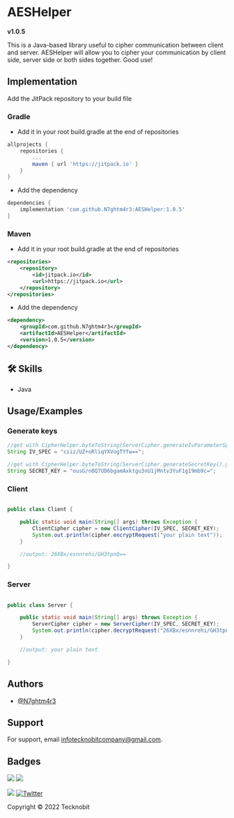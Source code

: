 
# AESHelper

**v1.0.5**

This is a Java-based library useful to cipher communication between client and server.
AESHelper will allow you to cipher your communication by client side, server side or both sides together.
Good use!


## Implementation

Add the JitPack repository to your build file

### Gradle

- Add it in your root build.gradle at the end of repositories

```gradle
allprojects {
    repositories {
        ...
        maven { url 'https://jitpack.io' }
    }
}
```
- Add the dependency

```gradle
dependencies {
    implementation 'com.github.N7ghtm4r3:AESHelper:1.0.5'
}
```

### Maven

- Add it in your root build.gradle at the end of repositories

```xml
<repositories>
    <repository>
        <id>jitpack.io</id>
        <url>https://jitpack.io</url>
    </repository>
</repositories>
```
- Add the dependency

```xml
<dependency>
    <groupId>com.github.N7ghtm4r3</groupId>
    <artifactId>AESHelper</artifactId>
    <version>1.0.5</version>
</dependency>
```





## 🛠 Skills
- Java


## Usage/Examples

### Generate keys 

```java
//get with CipherHelper.byteToString(ServerCipher.generateIvParameterSpec().getIV()); method
String IV_SPEC = "ciiz/UZ+oRliqYXVogTYfw==";
```

```java
//get with CipherHelper.byteToString(ServerCipher.generateSecretKey().getEncoded()); method
String SECRET_KEY = "ousG/n0Q7UD6bgamAxktgu3nU1jMntv3YuF1g19mb9c="; 
```

### Client 

```java

public class Client {

    public static void main(String[] args) throws Exception {
        ClientCipher cipher = new ClientCipher(IV_SPEC, SECRET_KEY);
        System.out.println(cipher.encryptRequest("your plain text"));
    }

    //output: 26XBx/esnnrehi/GH3tpnQ==

}

```

### Server 

```java

public class Server {

    public static void main(String[] args) throws Exception {
        ServerCipher cipher = new ServerCipher(IV_SPEC, SECRET_KEY);
        System.out.println(cipher.decryptRequest("26XBx/esnnrehi/GH3tpnQ=="));
    }

    //output: your plain text

}

```

## Authors

- [@N7ghtm4r3](https://www.github.com/N7ghtm4r3)


## Support

For support, email infotecknobitcompany@gmail.com.


## Badges

[![](https://img.shields.io/badge/Google_Play-414141?style=for-the-badge&logo=google-play&logoColor=white)](https://play.google.com/store/apps/developer?id=Tecknobit)
[![](https://img.shields.io/badge/Java-ED8B00?style=for-the-badge&logo=java&logoColor=white)](https://github.com/N7ghtm4r3/CipherHelper/blob/main/README.md)

[![](https://jitpack.io/v/N7ghtm4r3/AESHelper.svg)](https://jitpack.io/#N7ghtm4r3/AESHelper)
[![Twitter](https://img.shields.io/twitter/url/https/twitter.com/cloudposse.svg?style=social&label=Tecknobit)](https://twitter.com/tecknobit)

Copyright © 2022 Tecknobit
